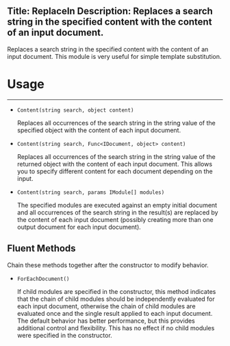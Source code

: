 Title: ReplaceIn
Description: Replaces a search string in the specified content with the content of an input document.
---
Replaces a search string in the specified content with the content of an input document. This module is very useful for simple template substitution.

# Usage
---

  - `Content(string search, object content)`
  
    Replaces all occurrences of the search string in the string value of the specified object with the content of each input document.

  - `Content(string search, Func<IDocument, object> content)`
  
    Replaces all occurrences of the search string in the string value of the returned object with the content of each input document. This allows you to specify different content for each document depending on the input.

  - `Content(string search, params IModule[] modules)`
  
    The specified modules are executed against an empty initial document and all occurrences of the search string in the result(s) are replaced by the content of each input document (possibly creating more than one output document for each input document).
  
## Fluent Methods

Chain these methods together after the constructor to modify behavior.

  - `ForEachDocument()`
  
    If child modules are specified in the constructor, this method indicates that the chain of child modules should be independently evaluated for each input document, otherwise the chain of child modules are evaluated once and the single result applied to each input document. The default behavior has better performance, but this provides additional control and flexibility. This has no effect if no child modules were specified in the constructor.